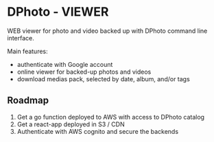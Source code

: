 DPhoto - VIEWER
=======================================

WEB viewer for photo and video backed up with DPhoto command line interface.

Main features:

* authenticate with Google account
* online viewer for backed-up photos and videos
* download medias pack, selected by date, album, and/or tags

Roadmap
---------------------------------------

1. Get a go function deployed to AWS with access to DPhoto catalog
2. Get a react-app deployed in S3 / CDN
3. Authenticate with AWS cognito and secure the backends

